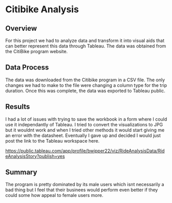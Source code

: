# Citibike Analysis

## Overview
For this project we had to analyze data and transform it into visual aids that can better represent this data through Tableau. The data was obtained from the CitiBike program website.

## Data Process
The data was downloaded from the Citibike program in a CSV file. The only changes we had to make to the file were changing a column type for the trip duration. Once this was complete, the data was exported to Tableau public. 

## Results

I had a lot of issues with trying to save the workbook in a form where I could use it independantly of Tableau. I tried to convert the visualizations to JPG but it wouldnt work and when I tried other methods it would start giving me an error with the datasheet. Eventually I gave up and decided I would just post the link to the Tableau workspace here. 

https://public.tableau.com/app/profile/bwipper22/viz/RideAnalysisData/RideAnalysisStory?publish=yes

## Summary
The program is pretty dominated by its male users which isnt necessarily a bad thing but I feel that their businees would perform even better if they could some how appeal to female users more.
